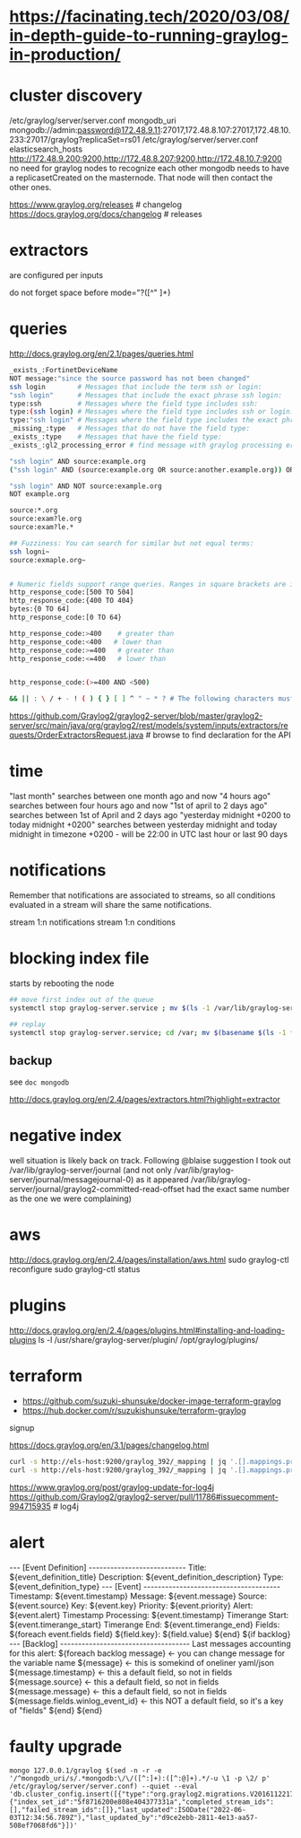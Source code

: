 # https://facinating.tech/2020/03/08/in-depth-guide-to-running-graylog-in-production/

# cluster discovery
/etc/graylog/server/server.conf mongodb_uri mongodb://admin:password@172.48.9.11:27017,172.48.8.107:27017,172.48.10.233:27017/graylog?replicaSet=rs01
/etc/graylog/server/server.conf elasticsearch_hosts http://172.48.9.200:9200,http://172.48.8.207:9200,http://172.48.10.7:9200
no need for graylog nodes to recognize each other
mongodb needs to have a replicasetCreated on the masternode. That node will then contact the other ones.

https://www.graylog.org/releases # changelog
https://docs.graylog.org/docs/changelog # releases


# extractors
are configured per inputs

do not forget space before
 mode="?([^" ]+)


# queries
http://docs.graylog.org/en/2.1/pages/queries.html
```sh
_exists_:FortinetDeviceName
NOT message:"since the source password has not been changed"
ssh login        # Messages that include the term ssh or login:
"ssh login"      # Messages that include the exact phrase ssh login:
type:ssh         # Messages where the field type includes ssh:
type:(ssh login) # Messages where the field type includes ssh or login:
type:"ssh login" # Messages where the field type includes the exact phrase ssh login:
_missing_:type   # Messages that do not have the field type:
_exists_:type    # Messages that have the field type:
_exists_:gl2_processing_error # find message with graylog processing errors (think pipeline or rules, possibly extractor)

"ssh login" AND source:example.org
("ssh login" AND (source:example.org OR source:another.example.org)) OR _exists_:always_find_me

"ssh login" AND NOT source:example.org
NOT example.org

source:*.org
source:exam?le.org
source:exam?le.*

## Fuzziness: You can search for similar but not equal terms:
ssh logni~
source:exmaple.org~


# Numeric fields support range queries. Ranges in square brackets are inclusive, curly brackets are exclusive and can even be combined:
http_response_code:[500 TO 504]
http_response_code:{400 TO 404}
bytes:{0 TO 64]
http_response_code:[0 TO 64}

http_response_code:>400    # greater than
http_response_code:<400   # lower than
http_response_code:>=400   # greater than
http_response_code:<=400   # lower than


http_response_code:(>=400 AND <500)

&& || : \ / + - ! ( ) { } [ ] ^ " ~ * ? # The following characters must be escaped with a backslash:
```


https://github.com/Graylog2/graylog2-server/blob/master/graylog2-server/src/main/java/org/graylog2/rest/models/system/inputs/extractors/requests/OrderExtractorsRequest.java # browse to find declaration for the API

# time
"last month" searches between one month ago and now
"4 hours ago" searches between four hours ago and now
"1st of april to 2 days ago" searches between 1st of April and 2 days ago
"yesterday midnight +0200 to today midnight +0200" searches between yesterday midnight and today midnight in timezone +0200 - will be 22:00 in UTC
last hour or last 90 days

# notifications
Remember that notifications are associated to streams, so all conditions evaluated in a stream will share the same notifications.


stream 1:n notifications
stream 1:n conditions


# blocking index file
starts by rebooting the node
```sh
## move first index out of the queue
systemctl stop graylog-server.service ; mv $(ls -1 /var/lib/graylog-server/journal/messagejournal-0 | head -n2) /var;  systemctl start graylog-server.service

## replay
systemctl stop graylog-server.service; cd /var; mv $(basename $(ls -1 *.log* | head -n 1) .log)* /var/lib/graylog-server/journal/messagejournal-0; systemctl start graylog-server.service
```

## backup
see `doc mongodb`


http://docs.graylog.org/en/2.4/pages/extractors.html?highlight=extractor


# negative index
well situation is likely back on track. Following @blaise suggestion I took out /var/lib/graylog-server/journal (and not only /var/lib/graylog-server/journal/messagejournal-0) as it appeared /var/lib/graylog-server/journal/graylog2-committed-read-offset had the exact same number as the one we were complaining)

# aws
http://docs.graylog.org/en/2.4/pages/installation/aws.html
sudo graylog-ctl reconfigure
sudo graylog-ctl status

# plugins
http://docs.graylog.org/en/2.4/pages/plugins.html#installing-and-loading-plugins
ls -l /usr/share/graylog-server/plugin/ /opt/graylog/plugins/


# terraform
* https://github.com/suzuki-shunsuke/docker-image-terraform-graylog
* https://hub.docker.com/r/suzukishunsuke/terraform-graylog

signup

https://docs.graylog.org/en/3.1/pages/changelog.html


```sh
curl -s http://els-host:9200/graylog_392/_mapping | jq '.[].mappings.properties | length' # number fields in one index
curl -s http://els-host:9200/graylog_392/_mapping | jq '.[].mappings.properties | keys' # number fields in one index
```

https://www.graylog.org/post/graylog-update-for-log4j
https://github.com/Graylog2/graylog2-server/pull/11786#issuecomment-994715935 # log4j


# alert
--- [Event Definition] ---------------------------
Title:       ${event_definition_title}
Description: ${event_definition_description}
Type:        ${event_definition_type}
--- [Event] --------------------------------------
Timestamp:            ${event.timestamp}
Message:              ${event.message}
Source:               ${event.source}
Key:                  ${event.key}
Priority:             ${event.priority}
Alert:                ${event.alert}
Timestamp Processing: ${event.timestamp}
Timerange Start:      ${event.timerange_start}
Timerange End:        ${event.timerange_end}
Fields:
${foreach event.fields field}  ${field.key}: ${field.value}
${end}
${if backlog}
--- [Backlog] ------------------------------------
Last messages accounting for this alert:
${foreach backlog message} <- you can change message for the variable name
${message} <- this is somekind of oneliner yaml/json
${message.timestamp}               <-  this a default field, so not in fields
${message.source}                  <-  this a default field, so not in fields
${message.message}                 <-  this a default field, so not in fields
${message.fields.winlog_event_id}  <-  this NOT a default field, so it's a key of "fields"
${end}
${end}

# faulty upgrade
```
mongo 127.0.0.1/graylog $(sed -n -r -e '/^mongodb_uri/s/.*mongodb:\/\/([^:]+):([^:@]+).*/-u \1 -p \2/ p' /etc/graylog/server/server.conf) --quiet --eval 'db.cluster_config.insert([{"type":"org.graylog2.migrations.V20161122174500_AssignIndexSetsToStreamsMigration.MigrationCompleted","payload":{"index_set_id":"5f8716200e808e404377331a","completed_stream_ids":[],"failed_stream_ids":[]},"last_updated":ISODate("2022-06-03T12:34:56.789Z"),"last_updated_by":"d9ce2ebb-2811-4e13-aa57-508ef7068fd6"}])'
```
